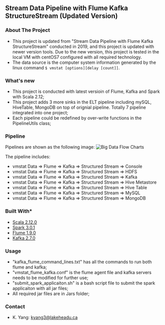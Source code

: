 ## Stream Data Pipeline with Flume Kafka StructureStream (Updated Version)

### About The Project
* This project is updated from "Stream Data Pipeline with Flume Kafka StructureStream" conducted in 2019, and this project 
is updated with newer version tools. Due to the new version, this project is tested in the local VM with centOS7 configured 
with all required technology.
* The data source is the computer system information generated by the linux command ```$ vmstat [options][delay [count]]```. 

### What's new
* This project is conducted with latest versioin of Flume, Kafka and Spark with Scala 2.12;
* This project adds 3 more sinks in the ELT pipeline including mySQL, HiveTable, MongoDB on top
of orignial pipeline. Totally 7 pipeline integrated into one project;
* Each pipeline could be redefined by over-write functions in the PipelineUtils class;

### Pipeline
Pipelines are shown as the following image:
![Big Data Flow Charts](https://user-images.githubusercontent.com/55723894/107066408-f1479180-67ab-11eb-89c7-ef5978a2878f.jpeg)

The pipeline includes: 
* vmstat Data => Flume => Kafka => Structured Stream => Console
* vmstat Data => Flume => Kafka => Structured Stream => HDFS
* vmstat Data => Flume => Kafka => Structured Stream => Kafka
* vmstat Data => Flume => Kafka => Structured Stream => Hive Metastore
* vmstat Data => Flume => Kafka => Structured Stream => Hive Table
* vmstat Data => Flume => Kafka => Structured Stream => MySQL
* vmstat Data => Flume => Kafka => Structured Stream => MongoDB


### Built With*
* [Scala 2.12.0](https://www.scala-lang.org/download/2.12.10.html)
* [Spark 3.0.1](https://spark.apache.org/docs/2.1.1/)
* [Flume 1.9.0](https://flume.apache.org/releases/1.5.2.html)
* [Kafka 2.7.0](https://kafka.apache.org/0102/documentation.html)

### Usage 
* "kafka_flume_command_lines.txt" has all the commands to run both flume and kafka;
* "vmstat_flume_kafka.conf" is the flume agent file and kafka servers needs to be modified for further use;
* "submit_spark_applicaiton.sh" is a bash script file to submit the spark applicaiton with all jar files;
* All required jar files are in Jars folder; 

### Contact
* K. Yang: kyang3@lakeheadu.ca
